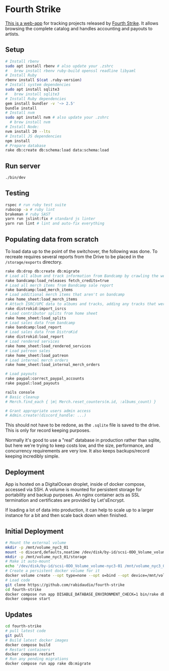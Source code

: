 # Fourth Strike

[This is a web-app](https://app.fourth-strike.com) for tracking projects released by [Fourth Strike](https://fourth-strike.com/). It allows browsing the complete catalog and handles accounting and payouts to artists.

## Setup

```bash
# Install rbenv
sudo apt install rbenv # also update your .zshrc
#   brew install rbenv ruby-build openssl readline libyaml
# Install Ruby
rbenv install $(cat .ruby-version)
# Install system dependencies
sudo apt install sqlite3
#   brew install sqlite3
# Install Ruby dependencies
gem install bundler -v '~> 2.5'
bundle install
# Install nvm
sudo apt install nvm # also update your .zshrc
  # brew install nvm
# Install Node:
nvm install 20 --lts
# Install JS dependencies
npm install
# Prepare database
rake db:create db:schema:load data:schema:load
```

## Run server

```bash
./bin/dev
```

## Testing

```bash
rspec # run ruby test suite
rubocop -a # ruby lint
brakeman # ruby SAST
yarn run jslint:fix # standard js linter
yarn run lint # lint and auto-fix everything
```

## Populating data from scratch

To load data up to the point of the switchover, the following was done.
To recreate requires several reports from the Drive to be placed in the `/storage/exports` directory.

```bash
rake db:drop db:create db:migrate
# Load all album and track information from Bandcamp by crawling the website
rake bandcamp:load_releases fetch_credits=true
# Load all merch items from Bandcamp sale report
rake bandcamp:load_merch_items
# Load additional merch items that aren't on bandcamp
rake home_sheet:load_merch_items
# Attach ISRC/UPC data to albums and tracks, adding any tracks that were removed from Bandcamp as hidden tracks
rake distrokid:import_isrcs
# Load contributor splits from home sheet
rake home_sheet:load_splits
# Load sales data from bandcamp
rake bandcamp:load_report
# Load sales data from DistroKid
rake distrokid:load_report
# Load rendered services
rake home_sheet:load_rendered_services
# Load patreon sales
rake home_sheet:load_patreon
# Load internal merch orders
rake home_sheet:load_internal_merch_orders

# Load payouts
rake paypal:correct_paypal_accounts
rake paypal:load_payouts

rails console
# Basic cleanup
# Merch.find_each { |m| Merch.reset_counters(m.id, :albums_count) }

# Grant appropriate users admin access
# Admin.create!(discord_handle: ...)
```

This should not have to be redone, as the `.sqlite` file is saved to the drive. This is only for
record keeping purposes.

Normally it's good to use a "real" database in production rather than sqlite, but here we're trying
to keep costs low, and the size, performance, and concurrency requirements are very low. It also
keeps backups/record keeping incredibly simple.

## Deployment

App is hosted on a DigitalOcean droplet, inside of docker compose, accessed via SSH.
A volume is mounted for persistent storage for portability and backup purposes. An
nginx container acts as SSL termination and certificates are provided by Let'sEncrypt.

If loading a lot of data into production, it can help to scale up to a larger instance for a bit
and then scale back down when finished.

## Initial Deployment

```bash
# Mount the external volume
mkdir -p /mnt/volume_nyc3_01
mount -o discard,defaults,noatime /dev/disk/by-id/scsi-0DO_Volume_volume-nyc3-01 /mnt/volume_nyc3_01
mkdir -p /mnt/volume_nyc3_01/storage
# Make it auto-mount
echo '/dev/disk/by-id/scsi-0DO_Volume_volume-nyc3-01 /mnt/volume_nyc3_01 ext4 defaults,nofail,discard 0 0' | sudo tee -a /etc/fstab
# Create a persistent docker volume for it
docker volume create --opt type=none --opt o=bind --opt device=/mnt/volume_nyc3_01/storage storage
# Load code
git clone https://github.com/rabidaudio/fourth-strike
cd fourth-strike
docker compose run app DISABLE_DATABASE_ENVIRONMENT_CHECK=1 bin/rake db:schema:load
docker compose start
```

## Updates

```bash
cd fourth-strike
# pull latest code
git pull
# Build latest docker images
docker compose build
# Restart containers
docker compose restart
# Run any pending migrations
docker compose run app rake db:migrate
```
